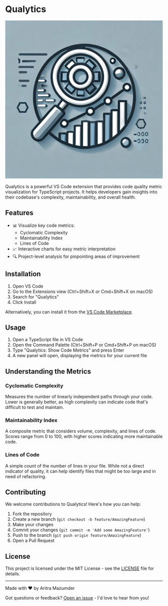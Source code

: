 # Qualytics

![Qualytics Logo](images/icon.png)

Qualytics is a powerful VS Code extension that provides code quality metric visualization for TypeScript projects. It helps developers gain insights into their codebase's complexity, maintainability, and overall health.

## Features

- 📊 Visualize key code metrics:
  - Cyclomatic Complexity
  - Maintainability Index
  - Lines of Code
- 📈 Interactive charts for easy metric interpretation
- 🔍 Project-level analysis for pinpointing areas of improvement

## Installation

1. Open VS Code
2. Go to the Extensions view (Ctrl+Shift+X or Cmd+Shift+X on macOS)
3. Search for "Qualytics"
4. Click Install

Alternatively, you can install it from the [VS Code Marketplace](https://marketplace.visualstudio.com/items?itemName=aritra741.qualytics).

## Usage

1. Open a TypeScript file in VS Code
2. Open the Command Palette (Ctrl+Shift+P or Cmd+Shift+P on macOS)
3. Type "Qualytics: Show Code Metrics" and press Enter
4. A new panel will open, displaying the metrics for your current file

## Understanding the Metrics

### Cyclomatic Complexity

Measures the number of linearly independent paths through your code. Lower is generally better, as high complexity can indicate code that's difficult to test and maintain.

### Maintainability Index

A composite metric that considers volume, complexity, and lines of code. Scores range from 0 to 100, with higher scores indicating more maintainable code.

### Lines of Code

A simple count of the number of lines in your file. While not a direct indicator of quality, it can help identify files that might be too large and in need of refactoring.

## Contributing

We welcome contributions to Qualytics! Here's how you can help:

1. Fork the repository
2. Create a new branch (`git checkout -b feature/AmazingFeature`)
3. Make your changes
4. Commit your changes (`git commit -m 'Add some AmazingFeature'`)
5. Push to the branch (`git push origin feature/AmazingFeature`)
6. Open a Pull Request

## License

This project is licensed under the MIT License - see the [LICENSE](LICENSE) file for details.

---

Made with ❤️ by Aritra Mazumder

Got questions or feedback? [Open an issue](https://github.com/aritra741/Qualytics/issues) - I'd love to hear from you!

